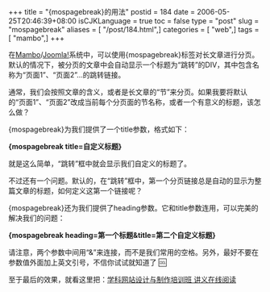 +++
title = "{mospagebreak}的用法"
postid = 184
date = 2006-05-25T20:46:39+08:00
isCJKLanguage = true
toc = false
type = "post"
slug = "mospagebreak"
aliases = [ "/post/184.html",]
categories = [ "web",]
tags = [ "mambo",]
+++


在[Mambo](http://www.mamboserver.com)/[Joomla!](http://www.joomla.org)系统中，可以使用{mospagebreak}标签对长文章进行分页。默认的情况下，被分页的文章中会自动显示一个标题为“跳转”的DIV，其中包含名称为“页面1”、“页面2”...的跳转链接。

通常，我们会按照文章的含义，或者是长文章的“节”来分页。如果我要将默认的“页面1”、“页面2”改成当前每个分页面的节名称，或者一个有意义的标题，该怎么做？

{mospagebreak}为我们提供了一个title参数，格式如下：

**{mospagebreak title=自定义标题}**

就是这么简单，“跳转”框中就会显示我们自定义的标题了。

不过还有一个问题。默认的，在“跳转”框中，第一个分页链接总是自动的显示为整篇文章的标题，如何定义这第一个链接呢？

{mospagebreak}还为我们提供了heading参数。它和title参数连用，可以完美的解决我们的问题：

**{mospagebreak heading=第一个标题&title=第二个自定义标题}**

请注意，两个参数中间用“&”来连接，而不是我们常用的空格。另外，最好不要在参数值外面加上英文引号，不信你试试就知道了
:cool:

至于最后的效果，就看这里把：[学科网站设计与制作培训班
讲义在线阅读](http://cai.mediasky.cn/index.php?option=com_content&task=view&id=53&Itemid=13)

